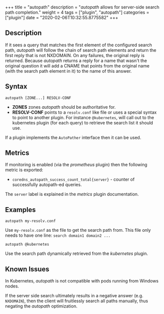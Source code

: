 +++
title = "autopath"
description = "*autopath* allows for server-side search path completion."
weight = 4
tags = ["plugin", "autopath"]
categories = ["plugin"]
date = "2020-02-06T10:32:55.8775582"
+++

## Description

If it sees a query that matches the first element of the configured search path, *autopath* will
follow the chain of search path elements and return the first reply that is not NXDOMAIN. On any
failures, the original reply is returned. Because *autopath* returns a reply for a name that wasn't
the original question it will add a CNAME that points from the original name (with the search path
element in it) to the name of this answer.

## Syntax

~~~
autopath [ZONE...] RESOLV-CONF
~~~

* **ZONES** zones *autopath* should be authoritative for.
* **RESOLV-CONF** points to a `resolv.conf` like file or uses a special syntax to point to another
  plugin. For instance `@kubernetes`, will call out to the kubernetes plugin (for each
  query) to retrieve the search list it should use.

If a plugin implements the `AutoPather` interface then it can be used.

## Metrics

If monitoring is enabled (via the *prometheus* plugin) then the following metric is exported:

* `coredns_autopath_success_count_total{server}` - counter of successfully autopath-ed queries.

The `server` label is explained in the *metrics* plugin documentation.

## Examples

~~~
autopath my-resolv.conf
~~~

Use `my-resolv.conf` as the file to get the search path from. This file only needs to have one line:
`search domain1 domain2 ...`

~~~
autopath @kubernetes
~~~

Use the search path dynamically retrieved from the *kubernetes* plugin.

## Known Issues

In Kubernetes, *autopath* is not compatible with pods running from Windows nodes.

If the server side search ultimately results in a negative answer (e.g. `NXDOMAIN`), then the client will fruitlessly search all paths manually, thus negating the *autopath* optimization.
